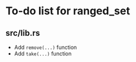 To-do list for ranged_set
=========================

src/lib.rs
----------

 - Add `remove(...)` function
 - Add `take(...)` function